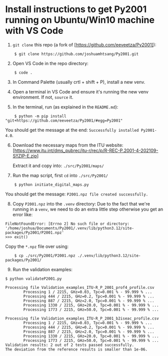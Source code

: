 # Install instructions to get Py2001 running on Ubuntu/Win10 machine with VS Code

1.  `git clone` this repo (a fork of [https://github.com/eeveetza/Py2001]):

```
    $ git clone https://github.com/joshuamhtsang/Py2001.git
```

2.  Open VS Code in the repo directory:  

```
    $ code .
```


3.  In Command Palette (usually crtl + shift + P), install a new venv.

4.  Open a terminal in VS Code and ensure it's running the new venv environment.  If not, `source` it.

5.  In the terminal, run (as explained in the `README.md`):

```
    $ python -m pip install "git+https://github.com/eeveetza/Py2001/#egg=Py2001"
```

You should get the message at the end: `Successfully installed Py2001-4.0`.

6.  Download the necessary maps from the ITU website:
    [https://www.itu.int/dms_pubrec/itu-r/rec/p/R-REC-P.2001-4-202109-S!!ZIP-E.zip]

    Extract it and copy into:  `./src/Py2001/maps/`
    
7.   Run the map script, first `cd` into `./src/Py2001/`

```
    $ python initiate_digital_maps.py
```
You should get the message: `P2001.npz file created successfully.`

8.  Copy `P2001.npz` into the `.venv` directory:  Due to the fact that we're running in a `venv`, we need to do an extra little step otherwise you get an error like:

```
FileNotFoundError: [Errno 2] No such file or directory: '/home/joshua/Documents/Py2001/.venv/lib/python3.12/site-packages/Py2001/P2001.npz'
>>> exit()
```
Copy the `*.npz` file over using:

```
    $ cp ./src/Py2001/P2001.npz ./.venv/lib/python3.12/site-packages/Py2001/
```

9.  Run the validation examples:

```
$ python validateP2001.py 

Processing file Validation_examples_ITU-R_P_2001_prof4_profile.csv
        Processing 1 / 2215, GHz=0.03, Tpc=0.001 % - 99.999 % ...
        Processing 444 / 2215, GHz=0.2, Tpc=0.001 % - 99.999 % ...
        Processing 887 / 2215, GHz=2.0, Tpc=0.001 % - 99.999 % ...
        Processing 1330 / 2215, GHz=20.0, Tpc=0.001 % - 99.999 % ...
        Processing 1773 / 2215, GHz=50.0, Tpc=0.001 % - 99.999 % ...

Processing file Validation_examples_ITU-R_P_2001_b2iseac_profile.csv
        Processing 1 / 2215, GHz=0.03, Tpc=0.001 % - 99.999 % ...
        Processing 444 / 2215, GHz=0.2, Tpc=0.001 % - 99.999 % ...
        Processing 887 / 2215, GHz=2.0, Tpc=0.001 % - 99.999 % ...
        Processing 1330 / 2215, GHz=20.0, Tpc=0.001 % - 99.999 % ...
        Processing 1773 / 2215, GHz=50.0, Tpc=0.001 % - 99.999 % ...
Validation results: 2 out of 2 tests passed successfully.
The deviation from the reference results is smaller than 1e-06.
```